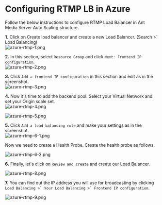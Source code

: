 # Configuring RTMP LB in Azure

Follow the below instructions to configure RTMP Load Balancer in Ant Media Server Auto Scaling structure.

**1.** Click on Create load balancer and create a new Load Balancer. (Search >` Load Balancing)  
![azure-rtmp-1.png](@site/static/img/azure-rtmp-1.png)

**2.** In this section, select ```Resource Group``` and click ```Next: Frontend IP configuration```.  
![azure-rtmp-2.png](@site/static/img/azure-rtmp-2.png)

**3.** Click ```Add a frontend IP configuration``` in this section and edit as in the screenshot.  
![azure-rtmp-3.png](@site/static/img/azure-rtmp-3.png)

**4.** Now it's time to add the backend pool. Select your Virtual Network and set your Origin scale set.  
![azure-rtmp-4.png](@site/static/img/azure-rtmp-4.png)

![azure-rtmp-5.png](@site/static/img/azure-rtmp-5.png)

**5.** Click ```Add a load balancing rule``` and make your settings as in the screenshot.  
![azure-rtmp-6-1.png](@site/static/img/azure-rtmp-6-1.png)

Now we need to create a Health Probe. Create the health probe as follows.

![azure-rtmp-6-2.png](@site/static/img/azure-rtmp-6-2.png)

**6.** Finally, let's click on ```Review and create``` and create our Load Balancer.

![azure-rtmp-8.png](@site/static/img/azure-rtmp-8.png)

**7.** You can find out the IP address you will use for broadcasting by clicking ```Load Balancing >` Your Load Balancing >` Frontend IP configuration```.

![azure-rtmp-9.png](@site/static/img/azure-rtmp-9.png)